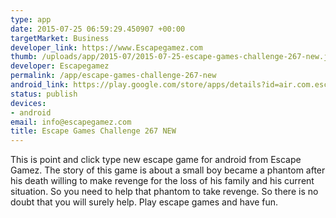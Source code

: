 ```yaml
--- 
type: app
date: 2015-07-25 06:59:29.450907 +00:00
targetMarket: Business
developer_link: https://www.Escapegamez.com
thumb: /uploads/app/2015-07/2015-07-25-escape-games-challenge-267-new.jpg
developer: Escapegamez
permalink: /app/escape-games-challenge-267-new
android_link: https://play.google.com/store/apps/details?id=air.com.escapegamez.EscapeGamesChallenge267
status: publish
devices: 
- android
email: info@escapegamez.com
title: Escape Games Challenge 267 NEW
---
```


This is point and click type new escape game for android from Escape Gamez. The story of this game is about a small boy became a phantom after his death willing to make revenge for the loss of his family and his current situation. So you need to help that phantom to take revenge. So there is no doubt that you will surely help. Play escape games and have fun.
